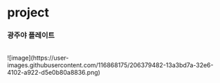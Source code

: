 # project
<h3> 광주야 플레이트</h3>
<br>
![image](https://user-images.githubusercontent.com/116868175/206379482-13a3bd7a-32e6-4102-a922-d5e0b80a8836.png)
